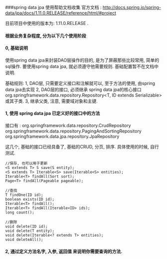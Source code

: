 ###spring data jpa 使用帮助文档收集
官方文档 : http://docs.spring.io/spring-data/jpa/docs/1.11.0.RELEASE/reference/html/#project

目前项目中使用的版本为: 1.11.0.RELEASE .

#### 根据业务复杂程度, 分为以下几个使用阶段

#### 0, 基础说明

使用spring data jpa来封装DAO层操作的目的, 是为了屏蔽那些比较常用, 简单的sql操作. 要使用spring data jpa, 就必须遵守他需要规则. 基础配置暂不在文档中说明.

基础规则:
	1, DAO层, 只需要定义接口和注解就可以, 至于方法的使用, 由spring data jpa去实现
	2, DAO层的接口, 必须继承 spring data jpa的核心接口org.springframework.data.repository.Repository<T, ID extends Serializable>或其子类.
	3, 继承父类, 注意, 需要域对象和主键.
	

#### 1, 使用 spring data jpa 已定义好的接口中的方法

接口有 : 
org.springframework.data.repository.CrudRepository 
org.springframework.data.repository.PagingAndSortingRepository	
org.springframework.data.jpa.repository.JpaRepository

这几个, 基础的接口已经具备了, 基础的CRUD, 分页, 排序. 具体使用的时候, 自行测试.


	//保存, 也可以用于更新
	<S extends T> S save(S entity);
	<S extends T> Iterable<S> save(Iterable<S> entities);
	Iterable<T> findAll(Sort sort);
	Page<T> findAll(Pageable pageable);

	//查找
	T findOne(ID id);
	boolean exists(ID id);
	Iterable<T> findAll();
	Iterable<T> findAll(Iterable<ID> ids);
	long count();

	//删除
	void delete(ID id);
	void delete(T entity);
	void delete(Iterable<? extends T> entities);
	void deleteAll();
	
#### 2, 通过定义方法名字, 入参, 返回值 来说明你需要查询的方法.

		
	